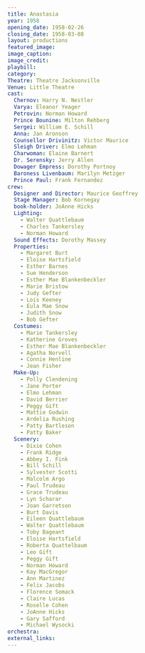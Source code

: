 ```yaml
---
title: Anastasia
year: 1958
opening_date: 1958-02-26
closing_date: 1958-03-08
layout: productions
featured_image: 
image_caption:
image_credit:
playbill: 
category: 
Theatre: Theatre Jacksonville
Venue: Little Theatre
cast:
  Chernov: Harry N. Nestler
  Varya: Eleanor Yeager
  Petrovin: Norman Howard
  Prince Bounine: Milton Rehberg
  Sergei: William E. Schill
  Anna: Jan Aronson
  Counsellor Drivinitz: Victor Maurice
  Sleigh Driver: Elmo Lehman
  Charwoman: Elaine Barnert
  Dr. Serensky: Jerry Allen
  Dowager Empress: Dorothy Portnoy
  Baroness Livenbaum: Marilyn Metzger
  Prince Paul: Frank Fernandez
crew:
  Designer and Director: Maurice Geoffrey
  Stage Manager: Bob Kornegay
  book-holder: JoAnne Hicks
  Lighting:
    - Walter Quattlebaum
    - Charles Tankersley
    - Norman Howard
  Sound Effects: Dorothy Massey
  Properties:
    - Margaret Burt
    - Eloise Hartsfield
    - Esther Barnes
    - Sue Henderson
    - Esther Mae Blankenbeckler
    - Marie Bristow
    - Judy Gefter
    - Lois Keeney
    - Eula Mae Snow
    - Judith Snow
    - Bob Gefter
  Costumes:
    - Marie Tankersley
    - Katherine Groves
    - Esther Mae Blankenbeckler
    - Agatha Norvell
    - Connie Henline
    - Jean Fisher
  Make-Up:
    - Polly Clendening
    - Jane Porter
    - Elmo Lehman
    - David Berrier
    - Peggy Gift
    - Mattie Godwin
    - Ardelia Rushing
    - Patty Bartleson
    - Patty Baker
  Scenery:
    - Dixie Cohen
    - Frank Ridge
    - Abbey I. Fink
    - Bill Schill
    - Sylvester Scotti
    - Malcolm Argo
    - Paul Trudeau
    - Grace Trudeau
    - Lyn Scharar
    - Joan Garretson
    - Burt Davis
    - Eileen Quattlebaum
    - Walter Quattlebaum
    - Toby Bageant
    - Eloise Hartsfield
    - Roberta Quattelbaum
    - Leo Gift
    - Peggy Gift
    - Norman Howard
    - Kay MacGregor
    - Ann Martinez
    - Felix Jacobs
    - Florence Somack
    - Claire Lucas
    - Roselle Cohen
    - JoAnne Hicks
    - Gary Safford
    - Michael Wysocki
orchestra:
external_links:
---
```


